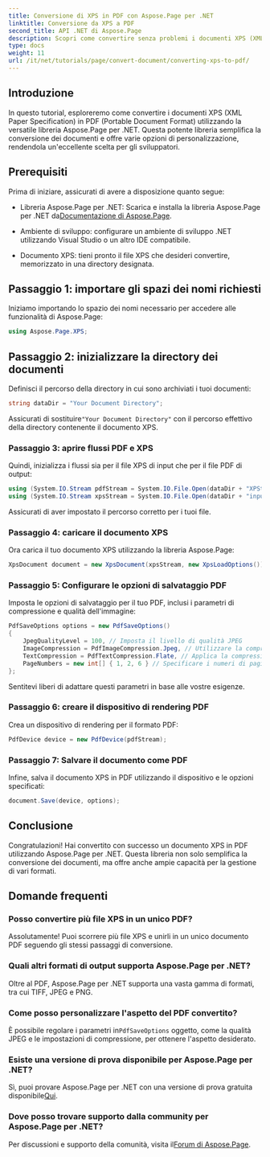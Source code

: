 ```yaml
---
title: Conversione di XPS in PDF con Aspose.Page per .NET
linktitle: Conversione da XPS a PDF
second_title: API .NET di Aspose.Page
description: Scopri come convertire senza problemi i documenti XPS (XML Paper Specification) in PDF (Portable Document Format) utilizzando la potente libreria Aspose.Page per .NET.
type: docs
weight: 11
url: /it/net/tutorials/page/convert-document/converting-xps-to-pdf/
---
```

## Introduzione

In questo tutorial, esploreremo come convertire i documenti XPS (XML Paper Specification) in PDF (Portable Document Format) utilizzando la versatile libreria Aspose.Page per .NET. Questa potente libreria semplifica la conversione dei documenti e offre varie opzioni di personalizzazione, rendendola un'eccellente scelta per gli sviluppatori.

## Prerequisiti

Prima di iniziare, assicurati di avere a disposizione quanto segue:

-  Libreria Aspose.Page per .NET: Scarica e installa la libreria Aspose.Page per .NET da[Documentazione di Aspose.Page](https://reference.aspose.com/page/net/).
  
- Ambiente di sviluppo: configurare un ambiente di sviluppo .NET utilizzando Visual Studio o un altro IDE compatibile.

- Documento XPS: tieni pronto il file XPS che desideri convertire, memorizzato in una directory designata.

## Passaggio 1: importare gli spazi dei nomi richiesti

Iniziamo importando lo spazio dei nomi necessario per accedere alle funzionalità di Aspose.Page:

```csharp
using Aspose.Page.XPS;
```

## Passaggio 2: inizializzare la directory dei documenti

Definisci il percorso della directory in cui sono archiviati i tuoi documenti:

```csharp
string dataDir = "Your Document Directory";
```

 Assicurati di sostituire`"Your Document Directory"` con il percorso effettivo della directory contenente il documento XPS.

### Passaggio 3: aprire flussi PDF e XPS

Quindi, inizializza i flussi sia per il file XPS di input che per il file PDF di output:

```csharp
using (System.IO.Stream pdfStream = System.IO.File.Open(dataDir + "XPStoPDF_out.pdf", System.IO.FileMode.OpenOrCreate, System.IO.FileAccess.Write))
using (System.IO.Stream xpsStream = System.IO.File.Open(dataDir + "input.xps", System.IO.FileMode.Open))
```

Assicurati di aver impostato il percorso corretto per i tuoi file.

### Passaggio 4: caricare il documento XPS

Ora carica il tuo documento XPS utilizzando la libreria Aspose.Page:

```csharp
XpsDocument document = new XpsDocument(xpsStream, new XpsLoadOptions());
```

### Passaggio 5: Configurare le opzioni di salvataggio PDF

Imposta le opzioni di salvataggio per il tuo PDF, inclusi i parametri di compressione e qualità dell'immagine:

```csharp
PdfSaveOptions options = new PdfSaveOptions()
{
    JpegQualityLevel = 100, // Imposta il livello di qualità JPEG
    ImageCompression = PdfImageCompression.Jpeg, // Utilizzare la compressione JPEG per le immagini
    TextCompression = PdfTextCompression.Flate, // Applica la compressione Flate per il testo
    PageNumbers = new int[] { 1, 2, 6 } // Specificare i numeri di pagina da includere
};
```

Sentitevi liberi di adattare questi parametri in base alle vostre esigenze.

### Passaggio 6: creare il dispositivo di rendering PDF

Crea un dispositivo di rendering per il formato PDF:

```csharp
PdfDevice device = new PdfDevice(pdfStream);
```

### Passaggio 7: Salvare il documento come PDF

Infine, salva il documento XPS in PDF utilizzando il dispositivo e le opzioni specificati:

```csharp
document.Save(device, options);
```

## Conclusione

Congratulazioni! Hai convertito con successo un documento XPS in PDF utilizzando Aspose.Page per .NET. Questa libreria non solo semplifica la conversione dei documenti, ma offre anche ampie capacità per la gestione di vari formati.

## Domande frequenti

### Posso convertire più file XPS in un unico PDF?

Assolutamente! Puoi scorrere più file XPS e unirli in un unico documento PDF seguendo gli stessi passaggi di conversione.

### Quali altri formati di output supporta Aspose.Page per .NET?

Oltre al PDF, Aspose.Page per .NET supporta una vasta gamma di formati, tra cui TIFF, JPEG e PNG.

### Come posso personalizzare l'aspetto del PDF convertito?

 È possibile regolare i parametri in`PdfSaveOptions` oggetto, come la qualità JPEG e le impostazioni di compressione, per ottenere l'aspetto desiderato.

### Esiste una versione di prova disponibile per Aspose.Page per .NET?

Sì, puoi provare Aspose.Page per .NET con una versione di prova gratuita disponibile[Qui](https://releases.aspose.com/).

### Dove posso trovare supporto dalla community per Aspose.Page per .NET?

 Per discussioni e supporto della comunità, visita il[Forum di Aspose.Page](https://forum.aspose.com/c/page/39).